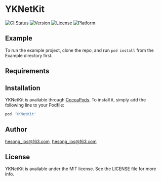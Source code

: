 # YKNetKit

[![CI Status](https://img.shields.io/travis/hesong_ios@163.com/YKNetKit.svg?style=flat)](https://travis-ci.org/hesong_ios@163.com/YKNetKit)
[![Version](https://img.shields.io/cocoapods/v/YKNetKit.svg?style=flat)](https://cocoapods.org/pods/YKNetKit)
[![License](https://img.shields.io/cocoapods/l/YKNetKit.svg?style=flat)](https://cocoapods.org/pods/YKNetKit)
[![Platform](https://img.shields.io/cocoapods/p/YKNetKit.svg?style=flat)](https://cocoapods.org/pods/YKNetKit)

## Example

To run the example project, clone the repo, and run `pod install` from the Example directory first.

## Requirements

## Installation

YKNetKit is available through [CocoaPods](https://cocoapods.org). To install
it, simply add the following line to your Podfile:

```ruby
pod 'YKNetKit'
```

## Author

hesong_ios@163.com, hesong_ios@163.com

## License

YKNetKit is available under the MIT license. See the LICENSE file for more info.
